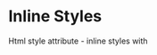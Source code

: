 # Inline Styles

Html style attribute - inline styles with <style> tag are scoped declarations which override any declarations applied 
from your stylesheet. They have no selector because they are applied directly to the element they target. Adding
important! In your stylesheet you will be able to override the inline stylesheet but if inline has important! Than 
nothing can **override** them.
